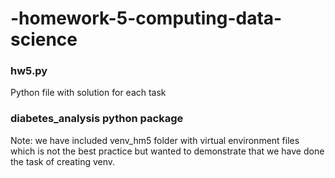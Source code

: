 # -homework-5-computing-data-science


### hw5.py
Python file with solution for each task

### diabetes_analysis python package 

Note: we have included venv_hm5 folder with virtual environment files which is not the best practice but wanted to demonstrate that we have done the task of creating venv.